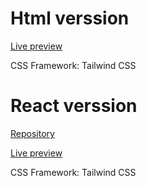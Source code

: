 <h1>Html verssion</h1>
<a href="https://test-repo-html.vercel.app/"> Live preview</a>
  
<p>CSS Framework: <span class="font-medium">Tailwind CSS</span></p>

<h1>React verssion</h1>
<a href="https://github.com/Mdjuealhossain/Task-React"> Repository</a>

  <a href="https://task-react-chi.vercel.app/"> Live preview</a>
<p>CSS Framework: <span class="font-medium">Tailwind CSS</span></p>

